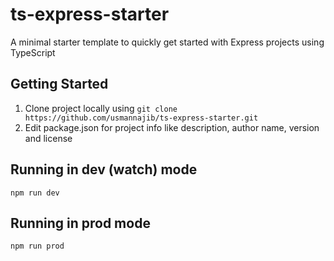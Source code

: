 # ts-express-starter

A minimal starter template to quickly get started with Express projects using TypeScript

## Getting Started

1. Clone project locally using ```git clone https://github.com/usmannajib/ts-express-starter.git```
2. Edit package.json for project info like description, author name, version and license

## Running in dev (watch) mode

```npm run dev```

## Running in prod mode

```npm run prod```